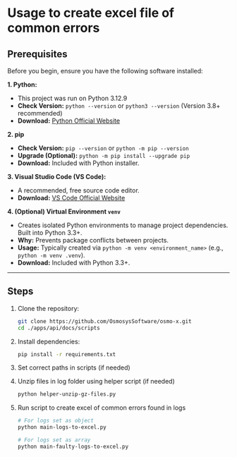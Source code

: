 # Usage to create excel file of common errors

## Prerequisites

Before you begin, ensure you have the following software installed:

**1. Python:**
- This project was run on Python 3.12.9
- **Check Version:** `python --version` or `python3 --version` (Version 3.8+ recommended)
- **Download:** [Python Official Website](https://www.python.org/downloads/)

**2. pip**
- **Check Version:** `pip --version` or `python -m pip --version`
- **Upgrade (Optional):** `python -m pip install --upgrade pip`
- **Download:** Included with Python installer.

**3. Visual Studio Code (VS Code):**
- A recommended, free source code editor.
- **Download:** [VS Code Official Website](https://code.visualstudio.com/download)

**4. (Optional) Virtual Environment `venv`**
- Creates isolated Python environments to manage project dependencies. Built into Python 3.3+.
- **Why:** Prevents package conflicts between projects.
- **Usage:** Typically created via `python -m venv <environment_name>` (e.g., `python -m venv .venv`).
- **Download:** Included with Python 3.3+.

---

## Steps

1. Clone the repository:

   ```bash
   git clone https://github.com/OsmosysSoftware/osmo-x.git
   cd ./apps/api/docs/scripts
   ```

2. Install dependencies:

   ```bash
   pip install -r requirements.txt
   ```

3. Set correct paths in scripts (if needed)
4. Unzip files in log folder using helper script (if needed)

   ```bash
   python helper-unzip-gz-files.py
   ```

5. Run script to create excel of common errors found in logs

   ```bash
   # For logs set as object
   python main-logs-to-excel.py

   # For logs set as array
   python main-faulty-logs-to-excel.py
   ```